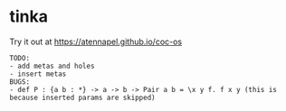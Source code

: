 # tinka

Try it out at https://atennapel.github.io/coc-os

```
TODO:
- add metas and holes
- insert metas
BUGS:
- def P : {a b : *} -> a -> b -> Pair a b = \x y f. f x y (this is because inserted params are skipped)
```
